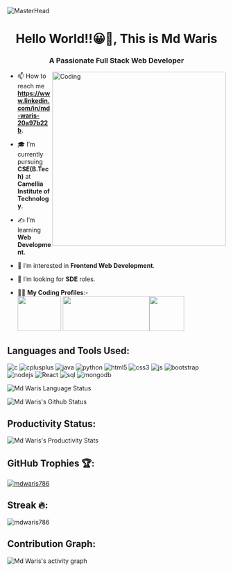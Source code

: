 ![MasterHead](https://camo.githubusercontent.com/48ec00ed4c84e771db4a1db90b56352923a8d644452a32b434d68e97006c9337/68747470733a2f2f63686b736b696c6c732e636f6d2f77702d636f6e74656e742f75706c6f6164732f323032302f30342f504e432d416e696d617465642d42616e6e6572732e676966)
<h1 align="center">Hello World!!😀👋, This is Md Waris</h1>
<h3 align="center">A Passionate Full Stack Web Developer</h3>
<img align="right" alt="Coding" width="400" src="https://miro.medium.com/max/1360/1*IRGHmiGsa16stedQvIaZfw.gif">

- 📫 How to reach me **https://www.linkedin.com/in/md-waris-20a97b22b**.
- 🎓 I’m currently pursuing **CSE(B.Tech)** at **Camellia Institute of Technology**.
- ✍️ I’m learning **Web Development**.
- 👀 I’m interested in **Frontend Web Development**.
- 💞️ I’m looking for **SDE** roles.

- :technologist: **My Coding Profiles**:-
<br/> [<img height="80" width="100" src="https://cdn0.desidime.com/topics/photos/1421274/original/Screenshot_2022-04-10_at_1.36.37_PM.png?1649578014"/>](https://auth.geeksforgeeks.org/user/mdwaris786/profile) [<img height="80" width="200" src="https://www.kindpng.com/picc/m/290-2901833_codechef-is-a-non-commercial-competitive-programming-signage.png"/>](https://www.codechef.com/users/mdwaris786)[<img height="80" width="80" src="https://upload.wikimedia.org/wikipedia/commons/4/40/HackerRank_Icon-1000px.png"/>](https://www.hackerrank.com/mdwaris786)

## Languages and Tools Used:
<p align="left"> 
<img src="https://img.shields.io/badge/C-00599C?style=for-the-badge&logo=c&logoColor=white" alt="c"/>
<img src="https://img.shields.io/badge/C%2B%2B-00599C?style=for-the-badge&logo=c%2B%2B&logoColor=white" alt="cplusplus" />
<img src="https://img.shields.io/badge/Java-ED8B00?style=for-the-badge&logo=java&logoColor=white" alt="java"/> 
<img src="https://img.shields.io/badge/Python-3776AB?style=for-the-badge&logo=python&logoColor=white" alt="python"/>
<img src="https://img.shields.io/badge/HTML5-E34F26?style=for-the-badge&logo=html5&logoColor=white" alt="html5"/>
<img src="https://img.shields.io/badge/CSS3-1572B6?style=for-the-badge&logo=css3&logoColor=white" alt="css3"/>
<img src="https://img.shields.io/badge/JavaScript-F7DF1E?style=for-the-badge&logo=javascript&logoColor=black" alt="js"/>
<img src="https://img.shields.io/badge/Bootstrap-563D7C?style=for-the-badge&logo=bootstrap&logoColor=white" alt="bootstrap"/>
<img src="https://img.shields.io/badge/Node.js-339933?style=for-the-badge&logo=nodedotjs&logoColor=white" alt="nodejs"/>
<img src="https://img.shields.io/badge/React-20232A?style=for-the-badge&logo=react&logoColor=61DAFB" alt="React"/>
<img src="https://img.shields.io/badge/SQLite-07405E?style=for-the-badge&logo=sqlite&logoColor=white" alt="sql"/>
<img src="https://img.shields.io/badge/MongoDB-4EA94B?style=for-the-badge&logo=mongodb&logoColor=white" alt="mongodb"/>
</p>

![Md Waris Language Status](https://github-readme-stats.vercel.app/api/top-langs/?username=mdwaris786&layout=compact&theme=gruvbox)

![Md Waris's Github Status](https://github-readme-stats.vercel.app/api?username=mdwaris786&show_icons=true&include_all_commits=true&theme=gruvbox)



## Productivity Status:
![Md Waris's Productivity Stats](https://github-profile-summary-cards.vercel.app/api/cards/profile-details?username=mdwaris786&theme=monokai)

## GitHub Trophies 🏆:
  
<p align="left"> <a href="https://github.com/ryo-ma/github-profile-trophy"><img src="https://github-profile-trophy.vercel.app/?username=mdwaris786&theme=monokai" alt="mdwaris786" /></a> </p>

## Streak ️‍🔥:

<p><img align="center" src="https://github-readme-streak-stats.herokuapp.com/?user=mdwaris786&theme=monokai" alt="mdwaris786" /></p>

## Contribution Graph:

![Md Waris's activity graph](https://activity-graph.herokuapp.com/graph?username=mdwaris786&theme=gruvbox)
